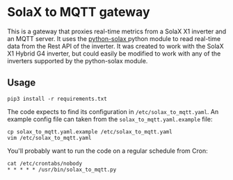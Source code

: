 # SolaX to MQTT gateway

This is a gateway that proxies real-time metrics from a SolaX X1 inverter and an
MQTT server. It uses the [python-solax ](https://github.com/squishykid/solax)
python module to read real-time data from the Rest API of the inverter. It was
created to work with the SolaX X1 Hybrid G4 inverter, but could easily be
modified to work with any of the inverters supported by the python-solax module.

## Usage

```
pip3 install -r requirements.txt
```

The code expects to find its configuration in `/etc/solax_to_mqtt.yaml`. An
example config file can taken from the `solax_to_mqtt.yaml.example` file:

```
cp solax_to_mqtt.yaml.example /etc/solax_to_mqtt.yaml
vim /etc/solax_to_mqtt.yaml
```

You'll probably want to run the code on a regular schedule from Cron:

```
cat /etc/crontabs/nobody
* * * * * /usr/bin/solax_to_mqtt.py
```

